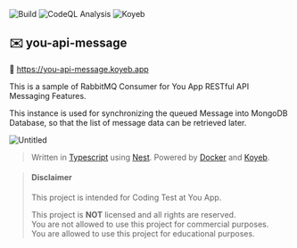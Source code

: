 <div>
  <img alt="Build" src="https://github.com/ezralazuardy/you-api-message/actions/workflows/docker-image.yml/badge.svg" />
  <img alt="CodeQL Analysis" src="https://github.com/ezralazuardy/you-api-message/actions/workflows/github-code-scanning/codeql/badge.svg" />
  <img alt="Koyeb" src="https://deploy-badge.vercel.app?url=https://you-api-message.koyeb.app&name=koyeb" />
</div>

## ✉️ you-api-message

🔗 https://you-api-message.koyeb.app

This is a sample of RabbitMQ Consumer for You App RESTful API Messaging Features.

This instance is used for synchronizing the queued Message into MongoDB Database, so that the list of message data can be retrieved later.

![Untitled](https://github.com/ezralazuardy/you-api-message/assets/24422019/83e9321a-7073-40b4-bd82-ac4d8dab40da)

> Written in [Typescript](https://www.typescriptlang.org) using [Nest](https://nestjs.com). Powered by [Docker](https://docker.com) and [Koyeb](https://koyeb.com).

> #### Disclaimer
>
> This project is intended for Coding Test at You App.
>
> This project is **NOT** licensed and all rights are reserved.
> <br/> You are not allowed to use this project for commercial
> purposes.
> <br/> You are allowed to use this project for educational purposes.
